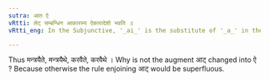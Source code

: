 ```yaml
---
sutra: आत ऐ
vRtti: लेट् सम्बन्धिन आकारस्य ऐकारादेशो भवति ॥
vRtti_eng: In the Subjunctive, '_ai_' is the substitute of '_a_' in the first and second person dual of the _Atmanepada_.

---
```

Thus मन्त्रयैते, मन्त्रयैथे, करवैते, करवैथे । Why is not the augment आट् changed into ऐ ? Because otherwise the rule enjoining आट् would be superfluous.